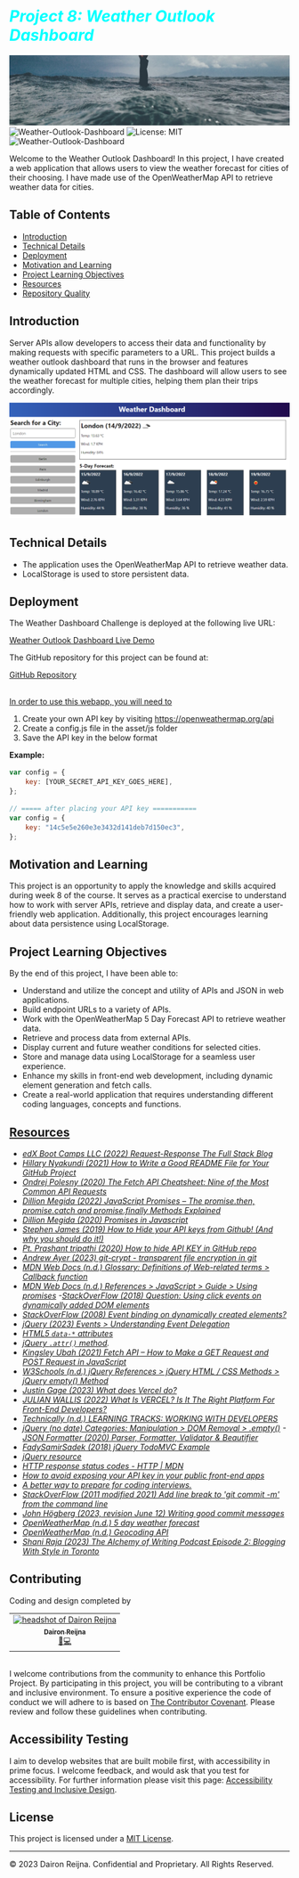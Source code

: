 # <b><i><span style="color:cyan">Project 8: Weather Outlook Dashboard </span></b></i>

![Weather Dashboard Challenge Banner](./assets/images/banner-03.jpeg)
![Weather-Outlook-Dashboard](https://img.shields.io/github/languages/top/daironreijna/Weather-Outlook-Dashboard)  ![License: MIT](https://img.shields.io/badge/License-MIT-yellow.svg)   ![Weather-Outlook-Dashboard](https://img.shields.io/github/languages/count/daironreijna/Weather-Outlook-Dashboard)

Welcome to the Weather Outlook Dashboard! In this project, I have created a web application that allows users to view the weather forecast for cities of their choosing. I have made use of the OpenWeatherMap API to retrieve weather data for cities.

## Table of Contents

- [Introduction](#introduction)
- [Technical Details](#technical-details)
- [Deployment](#deployment)
- [Motivation and Learning](#motivation-and-learning)
- [Project Learning Objectives](#project-learning-objectives)
- [Resources](#resources)
- [Repository Quality](#repository-quality)

## Introduction

Server APIs allow developers to access their data and functionality by making requests with specific parameters to a URL. This project builds a weather outlook dashboard that runs in the browser and features dynamically updated HTML and CSS. The dashboard will allow users to see the weather forecast for multiple cities, helping them plan their trips accordingly.

![Weather Dashboard Mock-Up](./assets/images/10-server-side-apis-challenge-demo.png)

## Technical Details

- The application uses the OpenWeatherMap API to retrieve weather data.
- LocalStorage is used to store persistent data.

## Deployment

The Weather Dashboard Challenge is deployed at the following live URL:

[Weather Outlook Dashboard Live Demo](weather-outlook-dashboard.vercel.app)

The GitHub repository for this project can be found at:

[GitHub Repository](https://github.com/daironreijna/Weather-Outlook-Dashboard)

<br>
<u>In order to use this webapp, you will need to </u>

1. Create your own API key by visiting https://openweathermap.org/api
2. Create a config.js file in the asset/js folder
3. Save the API key in the below format

<b>Example:</b> 

````javascript
var config = {
	key: [YOUR_SECRET_API_KEY_GOES_HERE],
};
````
````javascript
// ===== after placing your API key ===========
var config = {
	key: "14c5e5e260e3e3432d141deb7d150ec3",
};
````
## Motivation and Learning
This project is an opportunity to apply the knowledge and skills acquired during week 8 of the course. It serves as a practical exercise to understand how to work with server APIs, retrieve and display data, and create a user-friendly web application. Additionally, this project encourages learning about data persistence using LocalStorage.

## Project Learning Objectives
By the end of this project, I have been able to:

- Understand and utilize the concept and utility of APIs and JSON in web applications.
- Build endpoint URLs to a variety of APIs.
- Work with the OpenWeatherMap 5 Day Forecast API to retrieve weather data.
- Retrieve and process data from external APIs.
- Display current and future weather conditions for selected cities.
- Store and manage data using LocalStorage for a seamless user experience.
- Enhance my skills in front-end web development, including dynamic element generation and fetch calls.
- Create a real-world application that requires understanding different coding languages, concepts and functions.

## <u>Resources</u>

<i>

- [edX Boot Camps LLC (2022) Request-Response The Full Stack Blog](https://coding-boot-camp.github.io/full-stack/github/professional-readme-guide)
- [Hillary Nyakundi (2021) How to Write a Good README File for Your GitHub Project](https://www.freecodecamp.org/news/how-to-write-a-good-readme-file/)
- [Ondrej Polesny (2020) The Fetch API Cheatsheet: Nine of the Most Common API Requests](https://www.freecodecamp.org/news/fetch-api-cheatsheet/)
- [Dillion Megida (2022) JavaScript Promises – The promise.then, promise.catch and promise.finally Methods Explained](https://www.freecodecamp.org/news/javascript-promise-methods/)
- [Dillion Megida (2020) Promises in Javascript](https://dillionmegida.com/p/javascript-promises/)
- [Stephen James (2019) How to Hide your API keys from Github! (And why you should do it!)](https://medium.com/@steves0089/how-to-hide-your-api-keys-from-github-8140e5b86148)
- [Pt. Prashant tripathi (2020) How to hide API KEY in GitHub repo](https://dev.to/ptprashanttripathi/how-to-hide-api-key-in-github-repo-2ik9)
- [Andrew Ayer (2023) git-crypt - transparent file encryption in git](https://www.agwa.name/projects/git-crypt/)
- [MDN Web Docs (n.d.) Glossary: Definitions of Web-related terms > Callback function](https://developer.mozilla.org/en-US/docs/Glossary/Callback_function)
- [MDN Web Docs (n.d.) References > JavaScript > Guide > Using promises](https://developer.mozilla.org/en-US/docs/Web/JavaScript/Guide/Using_promises) -[StackOverFlow (2018) Question: Using click events on dynamically added DOM elements](https://stackoverflow.com/questions/54562477/using-click-events-on-dynamically-added-dom-elements)
- [StackOverFlow (2008) Event binding on dynamically created elements?](https://stackoverflow.com/questions/203198/event-binding-on-dynamically-created-elements)
- [jQuery (2023) Events > Understanding Event Delegation](https://learn.jquery.com/events/event-delegation/)
- [HTML5 `data-*` attributes](https://developer.mozilla.org/en-US/docs/Learn/HTML/Howto/Use_data_attributes)
- [jQuery `.attr()` method](http://api.jquery.com/attr/).
- [Kingsley Ubah (2021) Fetch API – How to Make a GET Request and POST Request in JavaScript](https://www.freecodecamp.org/news/how-to-make-api-calls-with-fetch/)
- [W3Schools (n.d.) jQuery References > jQuery HTML / CSS Methods > jQuery empty() Method](https://www.w3schools.com/jquery/html_empty.asp)
- [Justin Gage (2023) What does Vercel do?](https://vercel.com/blog/what-is-vercel)
- [JULIAN WALLIS (2022) What Is VERCEL? Is It The Right Platform For Front-End Developers?](https://webo.digital/blog/what-is-vercel-is-it-the-right-platform-for-front-end-developers/)
- [Technically (n.d.) LEARNING TRACKS: WORKING WITH DEVELOPERS](https://technically.dev/tracks/working-with-developers)
- [jQuery (no date) Categories: Manipulation > DOM Removal > .empty()](https://api.jquery.com/empty/) -[JSON Formatter (2020) Parser, Formatter, Validator & Beautifier](https://jsonformatter.org/)
- [FadySamirSadek (2018) jQuery TodoMVC Example](https://github.com/tastejs/todomvc/tree/gh-pages/examples/jquery)
- [jQuery resource](http://todomvc.com/examples/jquery/#/all)
- [HTTP response status codes - HTTP | MDN](https://developer.mozilla.org/en-US/docs/Web/HTTP/Status)
- [How to avoid exposing your API key in your public front-end apps](https://www.freecodecamp.org/news/private-api-keys/)
- [A better way to prepare for coding interviews.](https://neetcode.io/roadmap)
- [StackOverFlow (2011 modified 2021) Add line break to 'git commit -m' from the command line](https://stackoverflow.com/questions/5064563/add-line-break-to-git-commit-m-from-the-command-line)
- [John Högberg (2023, revision June 12) Writing good commit messages](https://github.com/erlang/otp/wiki/Writing-good-commit-messages)
- [OpenWeatherMap (n.d.) 5 day weather forecast](https://openweathermap.org/forecast5)
- [OpenWeatherMap (n.d.) Geocoding API](https://openweathermap.org/api/geocoding-api)
- [Shani Raja (2023) The Alchemy of Writing Podcast Episode 2: Blogging With Style in Toronto](https://open.spotify.com/episode/5Y8apbsyU0NOQRntOf0JZD)

</i>

## Contributing 

Coding and design completed by 

<table>
  <tr>
    <td align="center"><a href="https://github.com/daironreijna"><img src="https://avatars.githubusercontent.com/u/140647099?v=4" width="100px;" alt="headshot of Dairon Reijna"/><br /><sub><b>Dairon Reijna</b></sub></a><br /></a><a href="https://github.com/daironreijna/web-apis-pop-quiz" title="Design">🎨</a><a href="https://github.com/daironreijna/web-apis-pop-quiz" title="Code">💻</a></td>
  </tr>
</table>

<br>I welcome contributions from the community to enhance this Portfolio Project. By participating in this project, you will be contributing to a vibrant and inclusive environment. To ensure a positive experience the code of conduct we will adhere to is based on [The Contributor Covenant](https://www.contributor-covenant.org/version/2/1/code_of_conduct/code_of_conduct.md). Please review and follow these guidelines when contributing.

## Accessibility Testing

I aim to develop websites that are built mobile first, with accessibility in prime focus. I welcome feedback, and would ask that you test for accessibility. For further information please visit this page: [Accessibility Testing and Inclusive Design](./assets/Accessibility%20Testing%20and%20Inclusive%20Design.md).

## License

This project is licensed under a [MIT License](./LICENCE).

---

© 2023 Dairon Reijna. Confidential and Proprietary. All Rights Reserved.